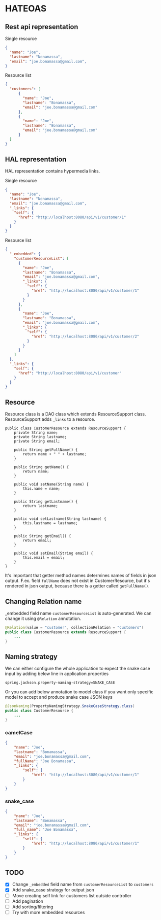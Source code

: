 # HATEOAS

## Rest api representation

Single resource

```json
{
  "name": "Joe",
  "lastname": "Nonamassa",
  "email": "joe.bonamassa@gmail.com",
}
```

Resource list

```json
{
  "customers": [
      {
        "name": "Joe",
        "lastname": "Bonamassa",
        "email": "joe.bonamassa@gmail.com"
      },
      {
        "name": "Joe",
        "lastname": "Bonamassa",
        "email": "joe.bonamassa@gmail.com"
      }
  ]
}
```

## HAL representation

HAL representation contains hypermedia links.

Single resource

```json
{
  "name": "Joe",
  "lastname": "Nonamassa",
  "email": "joe.bonamassa@gmail.com",
  "_links": {
    "self": {
      "href": "http://localhost:8080/api/v1/customer/1"
    }
  }
}
```

Resource list

```json
{
  "_embedded": {
    "customerResourceList": [
      {
        "name": "Joe",
        "lastname": "Bonamassa",
        "email": "joe.bonamassa@gmail.com",
        "_links": {
          "self": {
            "href": "http://localhost:8080/api/v1/customer/1"
          }
        }
      },
      {
        "name": "Joe",
        "lastname": "Bonamassa",
        "email": "joe.bonamassa@gmail.com",
        "_links": {
          "self": {
            "href": "http://localhost:8080/api/v1/customer/2"
          }
        }
      }
    ]
  },
  "_links": {
    "self": {
      "href": "http://localhost:8080/api/v1/customer"
    }
  }
}
```

## Resource

Resource class is a DAO class which extends ResourceSupport class. ResourceSupport adds `_links` to a resource.

```
public class CustomerResource extends ResourceSupport {
    private String name;
    private String lastname;
    private String email;

    public String getFullName() {
        return name + " " + lastname;
    }

    public String getName() {
        return name;
    }

    public void setName(String name) {
        this.name = name;
    }

    public String getLastname() {
        return lastname;
    }

    public void setLastname(String lastname) {
        this.lastname = lastname;
    }

    public String getEmail() {
        return email;
    }

    public void setEmail(String email) {
        this.email = email;
    }
}
```

It's important that getter method names determines names of fields in json output. F.ex. field `fullName` does not exist in CustomerResource, but it's rendered in json output, because there is a getter called `getFullName()`.


## Changing Relation name

_embedded field name `customerResourceList` is auto-generated. We can change it using `@Relation` annotation.

```java
@Relation(value = "customer", collectionRelation = "customers")
public class CustomerResource extends ResourceSupport {
    ...
}
```

## Naming strategy

We can either configure the whole application to expect the snake case input by adding below line in application.properties

```console
spring.jackson.property-naming-strategy=SNAKE_CASE
```

Or you can add below annotation to model class if you want only specific model to accept and produce snake case JSON keys

```java
@JsonNaming(PropertyNamingStrategy.SnakeCaseStrategy.class)
public class CustomerResource {
    ...
}
```

### camelCase

```json
{
    "name": "Joe",
    "lastname": "Bonamassa",
    "email": "joe.bonamassa@gmail.com",
    "fullName": "Joe Bonamassa",
    "_links": {
        "self": {
            "href": "http://localhost:8080/api/v1/customer/1"
        }
    }
}

```

### snake_case

```json
{
    "name": "Joe",
    "lastname": "Bonamassa",
    "email": "joe.bonamassa@gmail.com",
    "full_name": "Joe Bonamassa",
    "_links": {
        "self": {
            "href": "http://localhost:8080/api/v1/customer/1"
        }
    }
}
```


## TODO

- [x] Change `_embedded` field name from `customerResourceList` to `customers`
- [x] Add snake_case strategy for output json
- [ ] Move creating self link for customers list outside controller
- [ ] Add pagination
- [ ] Add sorting/filtering
- [ ] Try with more embedded resources
